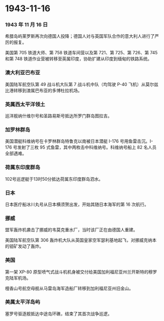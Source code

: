 # 1943-11-16

### 1943 年 11 月 16 日

希腊岛屿莱罗斯再次向德国人投降；德国人对与英国军队合作的意大利人进行了严厉的报复。

美国第 705 铁道大师、第 758 铁道车间营以及第 721、第 725、第 726、第 745
和第 748 铁道作业营被转移至英属印度，协助扩建从印度到缅甸的铁路系统。

### 澳大利亚巴布亚

美国陆军航空队第 49 战斗机大队第 7 战斗机中队（均驾驶 P-40
飞机）从莫尔兹比港转移到澳属巴布亚的多博杜拉机场。

### 英属西太平洋领土

巡洋舰纳什维尔号和圣路易斯号抵达所罗门群岛图拉吉。

### 加罗林群岛

美国潜艇科维纳号在卡罗林群岛特鲁克以南被日本潜艇 I-176
号用鱼雷击沉。I-176 号发射了三枚 95
式鱼雷，其中两枚击中科维纳号。科维纳号船上 82 名人员全部遇难。

### 荷属东印度群岛

102号巡逻艇于13时50分抵达荷属东印度群岛泗水。

### 日本

日本医疗船冰川丸号从日本横须贺出发，开始其随日本海军的第 16 次航行。

### 挪威

盟军轰炸机袭击了挪威的韦莫克重水厂，当时该厂正在由德国人重建。

美国陆军航空队第 306
轰炸机大队从英国皇家空军瑟利基地起飞，对挪威克纳本的钼矿发动了轰炸。

### 美国

第一架 XP-80
原型喷气式战斗机机身被交付给美国加利福尼亚州兰开斯特的穆罗克陆军机场。

檀香山号航空母舰从马雷岛海军造船厂转移到加利福尼亚州旧金山。

### 美属太平洋岛屿

塞罗号驱逐舰抵达中途岛环礁，结束了其首次战争巡逻。